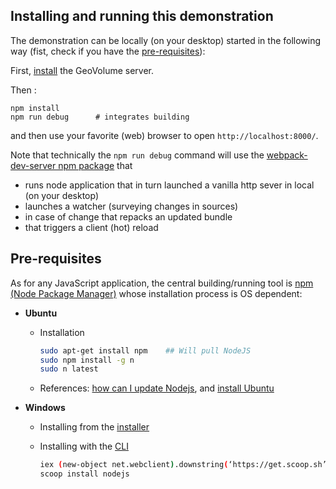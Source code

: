 ## Installing and running this demonstration

The demonstration can be locally (on your desktop) started in the following way (fist, check if you have the [pre-requisites](#Pre-requisites)):

First, [install](https://github.com/VCityTeam/GeoVolume-Server) the GeoVolume server.

Then :
```
npm install
npm run debug      # integrates building
```

and then use your favorite (web) browser to open
`http://localhost:8000/`.

Note that technically the `npm run debug` command will use the [webpack-dev-server npm package](https://github.com/webpack/webpack-dev-server) that

- runs node application that in turn launched a vanilla http sever in local (on your desktop)
- launches a watcher (surveying changes in sources)
- in case of change that repacks an updated bundle
- that triggers a client (hot) reload

## Pre-requisites

As for any JavaScript application, the central building/running tool is [npm (Node Package Manager)](<https://en.wikipedia.org/wiki/Npm_(software)>) whose installation process is OS dependent:

- **Ubuntu**

  - Installation

    ```bash
    sudo apt-get install npm    ## Will pull NodeJS
    sudo npm install -g n
    sudo n latest
    ```

  - References: [how can I update Nodejs](https://askubuntu.com/questions/426750/how-can-i-update-my-nodejs-to-the-latest-version), and [install Ubuntu](http://www.hostingadvice.com/how-to/install-nodejs-ubuntu-14-04/#ubuntu-package-manager)

- **Windows**

  - Installing from the [installer](https://nodejs.org/en/download/)
  - Installing with the [CLI](https://en.wikipedia.org/wiki/Command-line_interface)

    ```bash
    iex (new-object net.webclient).downstring(‘https://get.scoop.sh’)
    scoop install nodejs
    ```
